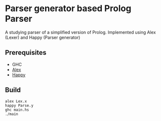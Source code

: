 # Parser generator based Prolog Parser

A studying parser of a simplified version of Prolog. Implemented using Alex (Lexer) and Happy (Parser generator)

## Prerequisites
* GHC
* [Alex](https://github.com/simonmar/alex)
* [Happy](https://github.com/simonmar/happy)

## Build
```
alex Lex.x
happy Parse.y
ghc main.hs
./main
```

